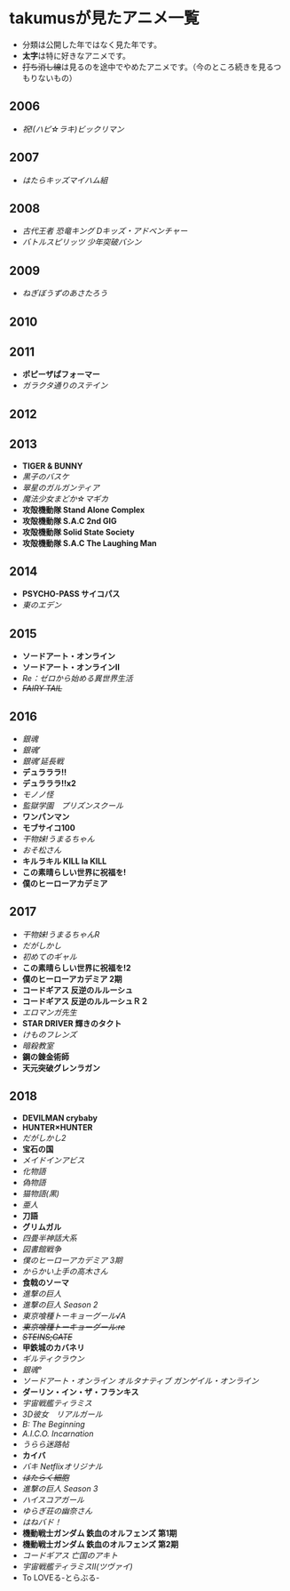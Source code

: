 # takumusが見たアニメ一覧
- 分類は公開した年ではなく見た年です。  
- **太字**は特に好きなアニメです。
- ~~打ち消し線~~は見るのを途中でやめたアニメです。（今のところ続きを見るつもりないもの）
## 2006
- *祝!(ハピ☆ラキ)ビックリマン*
## 2007
- *はたらキッズマイハム組*
## 2008
- *古代王者 恐竜キング Dキッズ・アドベンチャー*
- *バトルスピリッツ 少年突破バシン*
## 2009
- *ねぎぼうずのあさたろう*
## 2010
## 2011
- **ポピーザぱフォーマー**
- *ガラクタ通りのステイン*
## 2012
## 2013
- **TIGER & BUNNY**
- *黒子のバスケ*
- *翠星のガルガンティア*
- *魔法少女まどか☆マギカ*
- **攻殻機動隊 Stand Alone Complex**
- **攻殻機動隊 S.A.C 2nd GIG**
- **攻殻機動隊 Solid State Society**
- **攻殻機動隊 S.A.C The Laughing Man**
## 2014
- **PSYCHO-PASS サイコパス**
- *東のエデン*
## 2015
- **ソードアート・オンライン**
- **ソードアート・オンラインII**
- *Re：ゼロから始める異世界生活*
- ~~*FAIRY TAIL*~~
## 2016
- *銀魂*
- *銀魂’*
- *銀魂’延長戦*
- **デュラララ!!**
- **デュラララ!!x2**
- *モノノ怪*
- *監獄学園　プリズンスクール*
- **ワンパンマン**
- **モブサイコ100**
- *干物妹!うまるちゃん*
- *おそ松さん*
- **キルラキル KILL la KILL**
- **この素晴らしい世界に祝福を!**
- **僕のヒーローアカデミア**
## 2017
- *干物妹!うまるちゃんR*
- *だがしかし*
- *初めてのギャル*
- **この素晴らしい世界に祝福を!2**
- **僕のヒーローアカデミア 2期**
- **コードギアス 反逆のルルーシュ**
- **コードギアス 反逆のルルーシュＲ２**
- *エロマンガ先生*
- **STAR DRIVER 輝きのタクト**
- *けものフレンズ*
- *暗殺教室*
- **鋼の錬金術師**
- **天元突破グレンラガン**
## 2018
- **DEVILMAN crybaby**
- **HUNTER×HUNTER**
- *だがしかし2*
- **宝石の国**
- *メイドインアビス*
- *化物語*  
- *偽物語*
- *猫物語(黒)*
- *亜人*
- **刀語**
- **グリムガル**
- *四畳半神話大系*
- *図書館戦争*
- *僕のヒーローアカデミア 3期*
- *からかい上手の高木さん*
- **食戟のソーマ**
- *進撃の巨人*
- *進撃の巨人 Season 2*
- *東京喰種トーキョーグール√A*
- ~~*東京喰種トーキョーグール:re*~~
- ~~*STEINS;GATE*~~
- **甲鉄城のカバネリ**
- *ギルティクラウン*
- *銀魂°*
- *ソードアート・オンライン オルタナティブ ガンゲイル・オンライン*
- **ダーリン・イン・ザ・フランキス**
- *宇宙戦艦ティラミス*
- *3D彼女　リアルガール*
- *B: The Beginning*
- *A.I.C.O. Incarnation*
- *うらら迷路帖*
- **カイバ**
- *バキ Netflixオリジナル*
- ~~*はたらく細胞*~~
- *進撃の巨人 Season 3*
- *ハイスコアガール*
- *ゆらぎ荘の幽奈さん*
- *はねバド！*
- **機動戦士ガンダム 鉄血のオルフェンズ 第1期**
- **機動戦士ガンダム 鉄血のオルフェンズ 第2期**
- *コードギアス 亡国のアキト*
- *宇宙戦艦ティラミスⅡ(ツヴァイ)*
- To LOVEる-とらぶる-
